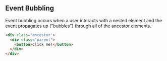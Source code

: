 
## Event Bubbling

Event bubbling occurs when a user interacts with a nested element and the event propagates up ("bubbles") through all of the ancestor elements.

```html
<div class="ancestor">
  <div class="parent">
    <button>Click me!</button>
  </div>
</div>
```